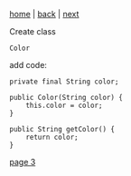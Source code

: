 [home](./page01.md) | [back](./page01.md) | [next](./page03.md)

Create class
```
Color
```
add code:
```
private final String color;

public Color(String color) {
    this.color = color;
}

public String getColor() {
    return color;
}
```


[page 3](./page03.md)
